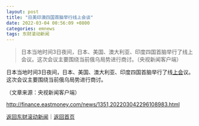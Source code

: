 ```yaml
---
layout: post
title: "日美印澳四国首脑举行线上会谈"
date: 2022-03-04 00:56:09 +0800
categories: emnews
tags: 东财滚动新闻
---
```

> 日本当地时间3日夜间，日本、美国、澳大利亚、印度四国首脑举行了线上会议。这次会议主要围绕当前俄乌局势进行商讨。（央视新闻客户端）

<p>日本当地时间3日夜间，日本、美国、澳大利亚、印度四国首脑举行了线<span id="Info.3312"><a href="http://data.eastmoney.com/xg/gh/default.html" class="infokey">上会</a></span>议。这次会议主要围绕当前俄乌局势进行商讨。</p><p class="em_media">（文章来源：央视新闻客户端）</p>

<http://finance.eastmoney.com/news/1351,202203042296108983.html>

[返回东财滚动新闻](//finews.withounder.com/emnews/)｜[返回首页](//finews.withounder.com/)